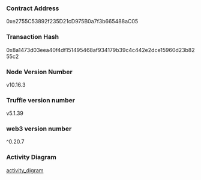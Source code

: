 ### Contract Address

0xe2755C53892f235D21cD975B0a7f3b665488aC05

### Transaction Hash

0x8a1473d03eea40f4df151495468af934179b39c4c442e2dce15960d23b8255c2


### Node Version Number
v10.16.3

### Truffle version number
v5.1.39

### web3 version number
^0.20.7

### Activity Diagram
[activity_digram](images/activity_diagram.jpeg)